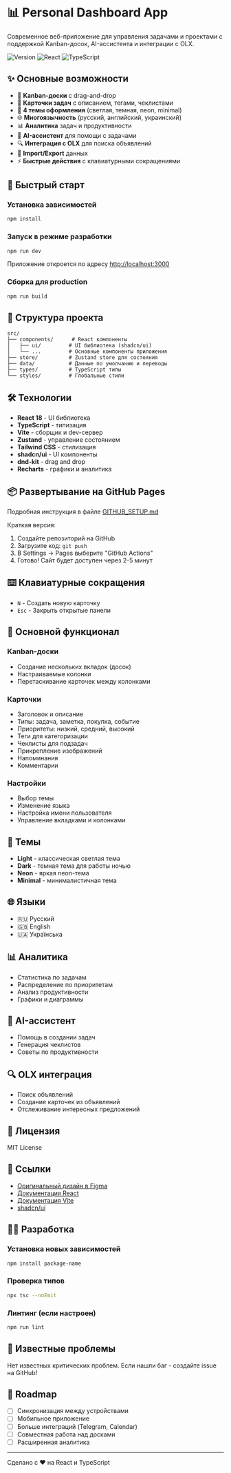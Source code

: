# 📊 Personal Dashboard App

Современное веб-приложение для управления задачами и проектами с поддержкой Kanban-досок, AI-ассистента и интеграции с OLX.

![Version](https://img.shields.io/badge/version-0.1.0-blue)
![React](https://img.shields.io/badge/React-18.3.1-61dafb)
![TypeScript](https://img.shields.io/badge/TypeScript-5.x-3178c6)

## ✨ Основные возможности

- 🎯 **Kanban-доски** с drag-and-drop
- 📝 **Карточки задач** с описанием, тегами, чеклистами
- 🎨 **4 темы оформления** (светлая, темная, neon, minimal)
- 🌐 **Многоязычность** (русский, английский, украинский)
- 📊 **Аналитика** задач и продуктивности
- 🤖 **AI-ассистент** для помощи с задачами
- 🔍 **Интеграция с OLX** для поиска объявлений
- 💾 **Import/Export** данных
- ⚡ **Быстрые действия** с клавиатурными сокращениями

## 🚀 Быстрый старт

### Установка зависимостей

```bash
npm install
```

### Запуск в режиме разработки

```bash
npm run dev
```

Приложение откроется по адресу [http://localhost:3000](http://localhost:3000)

### Сборка для production

```bash
npm run build
```

## 📁 Структура проекта

```
src/
├── components/      # React компоненты
│   ├── ui/         # UI библиотека (shadcn/ui)
│   └── ...         # Основные компоненты приложения
├── store/          # Zustand store для состояния
├── data/           # Данные по умолчанию и переводы
├── types/          # TypeScript типы
└── styles/         # Глобальные стили
```

## 🛠️ Технологии

- **React 18** - UI библиотека
- **TypeScript** - типизация
- **Vite** - сборщик и dev-сервер
- **Zustand** - управление состоянием
- **Tailwind CSS** - стилизация
- **shadcn/ui** - UI компоненты
- **dnd-kit** - drag and drop
- **Recharts** - графики и аналитика

## 📦 Развертывание на GitHub Pages

Подробная инструкция в файле [GITHUB_SETUP.md](./GITHUB_SETUP.md)

Краткая версия:
1. Создайте репозиторий на GitHub
2. Загрузите код: `git push`
3. В Settings → Pages выберите "GitHub Actions"
4. Готово! Сайт будет доступен через 2-5 минут

## ⌨️ Клавиатурные сокращения

- `N` - Создать новую карточку
- `Esc` - Закрыть открытые панели

## 📝 Основной функционал

### Kanban-доски
- Создание нескольких вкладок (досок)
- Настраиваемые колонки
- Перетаскивание карточек между колонками

### Карточки
- Заголовок и описание
- Типы: задача, заметка, покупка, событие
- Приоритеты: низкий, средний, высокий
- Теги для категоризации
- Чеклисты для подзадач
- Прикрепление изображений
- Напоминания
- Комментарии

### Настройки
- Выбор темы
- Изменение языка
- Настройка имени пользователя
- Управление вкладками и колонками

## 🎨 Темы

- **Light** - классическая светлая тема
- **Dark** - темная тема для работы ночью
- **Neon** - яркая neon-тема
- **Minimal** - минималистичная тема

## 🌐 Языки

- 🇷🇺 Русский
- 🇬🇧 English
- 🇺🇦 Українська

## 📊 Аналитика

- Статистика по задачам
- Распределение по приоритетам
- Анализ продуктивности
- Графики и диаграммы

## 🤖 AI-ассистент

- Помощь в создании задач
- Генерация чеклистов
- Советы по продуктивности

## 🔍 OLX интеграция

- Поиск объявлений
- Создание карточек из объявлений
- Отслеживание интересных предложений

## 📄 Лицензия

MIT License

## 🔗 Ссылки

- [Оригинальный дизайн в Figma](https://www.figma.com/design/HavSwEFMfWuBKfRrnu0z5W/Personal-Dashboard-App)
- [Документация React](https://react.dev/)
- [Документация Vite](https://vitejs.dev/)
- [shadcn/ui](https://ui.shadcn.com/)

## 👨‍💻 Разработка

### Установка новых зависимостей

```bash
npm install package-name
```

### Проверка типов

```bash
npx tsc --noEmit
```

### Линтинг (если настроен)

```bash
npm run lint
```

## 🐛 Известные проблемы

Нет известных критических проблем. Если нашли баг - создайте issue на GitHub!

## 🚧 Roadmap

- [ ] Синхронизация между устройствами
- [ ] Мобильное приложение
- [ ] Больше интеграций (Telegram, Calendar)
- [ ] Совместная работа над досками
- [ ] Расширенная аналитика

---

Сделано с ❤️ на React и TypeScript